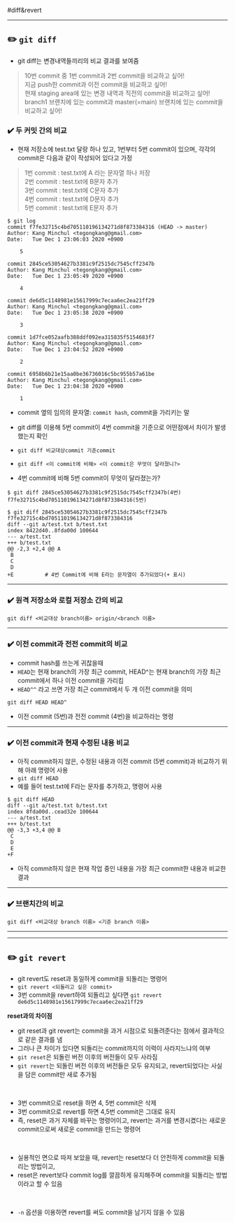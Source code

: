 #diff&revert

---
## ✏️ `git diff`

- git diff는 변경내역들끼리의 비교 결과를 보여줌

> 10번 commit 중 1번 commit과 2번 commit을 비교하고 싶어!<br>
> 지금 push한 commit과 이전 commit을 비교하고 싶어!<br>
> 현재 staging area에 있는 변경 내역과 직전의 commit을 비교하고 싶어!<br>
> branch1 브랜치에 있는 commit과 master(=main) 브랜치에 있는 commit을 비교하고 싶어!

### ✔️ 두 커밋 간의 비교
- 현재 저장소에 test.txt 달랑 하나 있고, 1번부터 5번 commit이 있으며, 각각의 commit은 다음과 같이 작성되어 있다고 가정

>1번 commit : test.txt에 A 라는 문자열 하나 저장<br>
>2번 commit : test.txt에 B문자 추가<br>
>3번 commit : test.txt에 C문자 추가<br>
>4번 commit : test.txt에 D문자 추가<br>
>5번 commit : test.txt에 E문자 추가<br>

```shell
$ git log
commit f7fe32715c4bd705110196134271d8f873384316 (HEAD -> master)
Author: Kang Minchul <tegongkang@gmail.com>
Date:   Tue Dec 1 23:06:03 2020 +0900

    5

commit 2845ce53054627b3381c9f2515dc7545cff2347b
Author: Kang Minchul <tegongkang@gmail.com>
Date:   Tue Dec 1 23:05:49 2020 +0900

    4

commit de6d5c1148981e15617999c7ecaa6ec2ea21ff29
Author: Kang Minchul <tegongkang@gmail.com>
Date:   Tue Dec 1 23:05:38 2020 +0900

    3

commit 1d7fce052aafb388ddf092ea315835f5154683f7
Author: Kang Minchul <tegongkang@gmail.com>
Date:   Tue Dec 1 23:04:52 2020 +0900

    2

commit 6958b6b21e15aa0be36736016c5bc955b57a61be
Author: Kang Minchul <tegongkang@gmail.com>
Date:   Tue Dec 1 23:04:38 2020 +0900

    1
```

- commit 옆의 임의의 문자열: `commit hash`, commit을 가리키는 말
- git diff를 이용해 5번 commit이 4번 commit을 기준으로 어떤점에서 차이가 발생했는지 확인

- `git diff 비교대상commit 기준commit`
- `git diff <이 commit에 비해> <이 commit은 무엇이 달라졌니?>`
- 4번 commit에 비해 5번 commit이 무엇이 달라졌는가?
```shell
$ git diff 2845ce53054627b3381c9f2515dc7545cff2347b(4번) f7fe32715c4bd705110196134271d8f873384316(5번)

$ git diff 2845ce53054627b3381c9f2515dc7545cff2347b f7fe32715c4bd705110196134271d8f873384316
diff --git a/test.txt b/test.txt
index 8422d40..8fda00d 100644
--- a/test.txt
+++ b/test.txt
@@ -2,3 +2,4 @@ A
 B
 C
 D
+E          # 4번 Commit에 비해 E라는 문자열이 추가되었다(+ 표시)
```
---
### ✔️ 원격 저장소와 로컬 저장소 간의 비교

`git diff <비교대상 branch이름> origin/<branch 이름> `

---
### ✔️ 이전 commit과 전전 commit의 비교


- commit hash를 쓰는게 귀찮을때
- `HEAD`는 현재 branch의 가장 최근 commit, HEAD^는 현재 branch의 가장 최근 commit에서 하나 이전 commit을 가리킴
- `HEAD^^` 라고 쓰면 가장 최근 commit에서 두 개 이전 commit을 의미

`git diff HEAD HEAD^` 
- 이전 commit (5번)과 전전 commit (4번)을 비교하라는 명령


---
### ✔️ 이전 commit과 현재 수정된 내용 비교


- 아직 commit하지 않은, 수정된 내용과 이전 commit (5번 commit)과 비교하기 위해 아래 명령어 사용
- `git diff HEAD`
- 예를 들어 test.txt에 F라는 문자를 추가하고, 명령어 사용
```shell
$ git diff HEAD
diff --git a/test.txt b/test.txt
index 8fda00d..cead32e 100644
--- a/test.txt
+++ b/test.txt
@@ -3,3 +3,4 @@ B
 C
 D
 E
+F
```
- 아직 commit하지 않은 현재 작업 중인 내용을 가장 최근 commit한 내용과 비교한 결과

---
### ✔️ 브랜치간의 비교

`git diff <비교대상 branch 이름> <기준 branch 이름> `

---
---
## ✏️ `git revert`

- git revert도 reset과 동일하게 commit을 되돌리는 명령어
- `git revert <되돌리고 싶은 commit>`
- 3번 commit을 revert하여 되돌리고 싶다면
`git revert de6d5c1148981e15617999c7ecaa6ec2ea21ff29`


**reset과의 차이점**

- git reset과 git revert는 commit을 과거 시점으로 되돌려준다는 점에서 결과적으로 같은 결과를 냄
- 그러나 큰 차이가 있다면 되돌리는 commit까지의 이력이 사라지느냐의 여부
- `git reset`은 되돌린 버전 이후의 버전들이 모두 사라짐
- `git revert`는 되돌린 버전 이후의 버전들은 모두 유지되고, revert되었다는 사실을 담은 commit만 새로 추가됨

<br>

- 3번 commit으로 reset을 하면 4, 5번 commit은 삭제
- 3번 commit으로 revert를 하면 4,5번 commit은 그대로 유지
- 즉, reset은 과거 자체를 바꾸는 명령어이고, revert는 과거를 변경시켰다는 새로운 commit으로써 새로운 commit을 만드는 명령어

<br>

- 실용적인 면으로 따져 보았을 때, revert는 reset보다 더 안전하게 commit을 되돌리는 방법이고,
- reset은 revert보다 commit log를 깔끔하게 유지해주며 commit을 되돌리는 방법이라고 할 수 있음

<br>

- `-n` 옵션을 이용하면 revert를 써도 commit을 남기지 않을 수 있음

